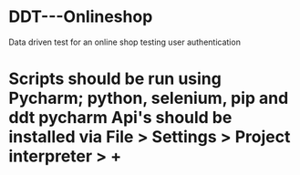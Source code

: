 # DDT---Onlineshop
Data driven test for an online shop testing user authentication 
# Scripts should be run using Pycharm; python, selenium, pip and ddt pycharm Api's should be installed via File > Settings > Project interpreter > +
